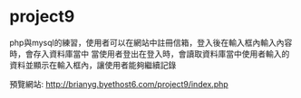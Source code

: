 # project9
php與mysql的練習，使用者可以在網站中註冊信箱，登入後在輸入框內輸入內容時，會存入資料庫當中
當使用者登出在登入時，會讀取資料庫當中使用者輸入的資料並顯示在輸入框內，讓使用者能夠繼續記錄

預覽網站: http://brianyg.byethost6.com/project9/index.php
